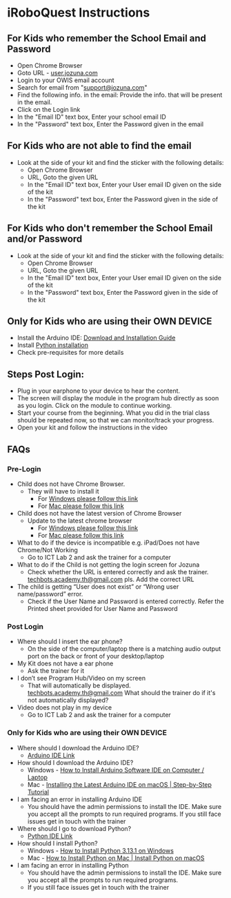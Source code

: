 # iRoboQuest Instructions

## For Kids who remember the School Email and Password
* Open Chrome Browser
* Goto URL - [user.jozuna.com](https://user.jozuna.com/)
* Login to your OWIS email account
* Search for email from "support@jozuna.com"
* Find the following info. in the email: Provide the info. that will be present in the email.
* Click on the Login link 
* In the "Email ID" text box, Enter your school email ID
* In the "Password" text box, Enter the Password given in the email 

## For Kids who are not able to find the email
* Look at the side of your kit and find the sticker with the following details:
    - Open Chrome Browser
    - URL, Goto the given URL
    - In the "Email ID" text box, Enter your User email ID given on the side of the kit
    - In the "Password" text box, Enter the Password given in the side of the kit

## For Kids who don't remember the School Email and/or Password
* Look at the side of your kit and find the sticker with the following details:
    - Open Chrome Browser
    - URL, Goto the given URL
    - In the "Email ID" text box, Enter your User email ID given on the side of the kit
    - In the "Password" text box, Enter the Password given in the side of the kit

## Only for Kids who are using their OWN DEVICE
* Install the Arduino IDE: [Download and Installation Guide](https://support.arduino.cc/hc/en-us/articles/360019833020-Download-and-install-Arduino-IDE)
* Install [Python installation](https://www.geeksforgeeks.org/python/download-and-install-python-3-latest-version/)
* Check pre-requisites for more details

## Steps Post Login:
* Plug in your earphone to your device to hear the content.
* The screen will display the module in the program hub directly as soon as you login. Click on the module to continue working.
* Start your course from the beginning. What you did in the trial class should be repeated now, so that we can monitor/track your progress.
* Open your kit and follow the instructions in the video 
 
## FAQs
### Pre-Login
* Child does not have Chrome Browser.
  - They will have to install it
    - For [Windows please follow this link](https://www.youtube.com/watch?v=9-sDsil_wJI)
    - For [Mac please follow this link](https://www.youtube.com/watch?v=0cg-QDhITB0)
* Child does not have the latest version of Chrome Browser
  - Update to the latest chrome browser
    - For [Windows please follow this link](https://www.youtube.com/watch?v=Pn8AKlCFLSk)
    - For [Mac please follow this link](https://www.youtube.com/watch?v=FtuL-EHEKFg)
* What to do if the device is incompatible e.g. iPad/Does not have Chrome/Not Working 
  - Go to ICT Lab 2 and ask the trainer for a computer
* What to do if the Child is not getting the login screen for Jozuna
  - Check whether the URL is entered correctly and ask the trainer. techbots.academy.th@gmail.com pls. Add the correct URL
* The child is getting “User does not exist” or “Wrong user name/password” error.
  - Check if the User Name and Password is entered correctly. Refer the Printed sheet provided for User Name and Password
 
### Post Login
* Where should I insert the ear phone?
  - On the side of the computer/laptop there is a matching audio output port on the back or front of your desktop/laptop
* My Kit does not have a ear phone
  - Ask the trainer for it
* I don’t see Program Hub/Video on my screen 
  - That will automatically be displayed. techbots.academy.th@gmail.com What should the trainer do if it's not automatically displayed?
* Video does not play in my device
  - Go to ICT Lab 2 and ask the trainer for a computer

### Only for Kids who are using their OWN DEVICE
* Where should I download the Arduino IDE?
  - [Arduino IDE Link](https://support.arduino.cc/hc/en-us/articles/360019833020-Download-and-install-Arduino-IDE)
* How should I download the Arduino IDE?
  - Windows - [How to Install Arduino Software IDE on Computer / Laptop](https://www.youtube.com/watch?v=3awCkLS7gHI)
  - Mac - [Installing the Latest Arduino IDE on macOS | Step-by-Step Tutorial](https://www.youtube.com/watch?v=Ot_8Jq19znc)
* I am facing an error in installing Arduino IDE
  - You should have the admin permissions to install the IDE. Make sure you accept all the prompts to run required programs. If you still face issues get in touch with the trainer
* Where should I go to download Python?
  - [Python IDE Link](https://www.geeksforgeeks.org/python/download-and-install-python-3-latest-version/)
* How should I install Python?
  - Windows - [How to Install Python 3.13.1 on Windows](https://www.youtube.com/watch?v=NES0LRUFMBE)
  - Mac - [How to Install Python on Mac | Install Python on macOS](https://www.youtube.com/watch?v=nhv82tvFfkM)
* I am facing an error in installing Python
  - You should have the admin permissions to install the IDE. Make sure you accept all the prompts to run required programs. 
  - If you still face issues get in touch with the trainer
